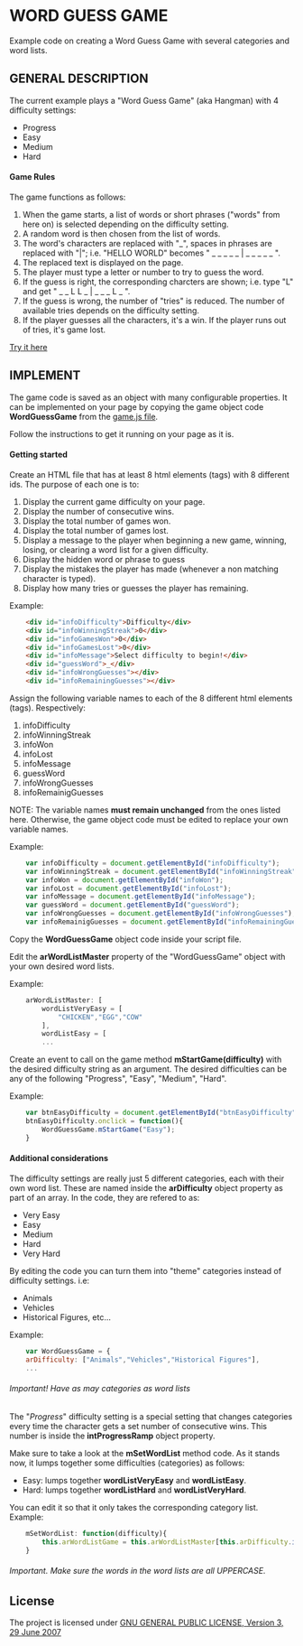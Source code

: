 # WORD GUESS GAME
Example code on creating a Word Guess Game with several categories and word lists.

## GENERAL DESCRIPTION
The current example plays a "Word Guess Game" (aka Hangman) with 4 difficulty settings:
* Progress
* Easy
* Medium
* Hard

#### Game Rules
The game functions as follows:

1. When the game starts, a list of words or short phrases ("words" from here on) is selected depending on the difficulty setting.
2. A random word is then chosen from the list of words.
3. The word's characters are replaced with "_", spaces in phrases are replaced with "|"; i.e. "HELLO WORLD" becomes " _ _ _ _ _ | _ _ _ _ _ ".
4. The replaced text is displayed on the page.
5. The player must type a letter or number to try to guess the word.
6. If the guess is right, the corresponding charcters are shown; i.e. type "L" and get " _ _ L L _ | _ _ _ L _ ".
7. If the guess is wrong, the number of "tries" is reduced. The number of available tries depends on the difficulty setting.
8. If the player guesses all the characters, it's a win. If the player runs out of tries, it's game lost.

[Try it here](https://pablodubco.github.io/WordGuessGame/)

## IMPLEMENT
The game code is saved as an object with many configurable properties. It can be implemented on your page by copying the game object code **WordGuessGame** from the [game.js file](assets/javascript/game.js).

Follow the instructions to get it running on your page as it is.

#### Getting started
Create an HTML file that has at least 8 html elements (tags) with 8 different ids. The purpose of each one is to:

1. Display the current game difficulty on your page.
2. Display the number of consecutive wins.
3. Display the total number of games won.
4. Display  the total number of games lost.
5. Display a message to the player when beginning a new game, winning, losing, or clearing a word list for a given difficulty.
6. Display the hidden word or phrase to guess
7. Display the mistakes the player has made (whenever a non matching character is typed).
8. Display how many tries or guesses the player has remaining.

Example:

```html
    <div id="infoDifficulty">Difficulty</div>
    <div id="infoWinningStreak">0</div>
    <div id="infoGamesWon">0</div>
    <div id="infoGamesLost">0</div>
    <div id="infoMessage">Select difficulty to begin!</div>
    <div id="guessWord">_</div>
    <div id="infoWrongGuesses"></div>
    <div id="infoRemainingGuesses"></div>
```

Assign the following variable names to each of the 8 different html elements (tags). Respectively:

1. infoDifficulty
2. infoWinningStreak
3. infoWon
4. infoLost
5. infoMessage
6. guessWord
7. infoWrongGuesses
8. infoRemainigGuesses

NOTE: The variable names **must remain unchanged** from the ones listed here. Otherwise, the game object code must be edited to replace your own variable names.

Example:

```javascript
    var infoDifficulty = document.getElementById("infoDifficulty");
    var infoWinningStreak = document.getElementById("infoWinningStreak");
    var infoWon = document.getElementById("infoWon");
    var infoLost = document.getElementById("infoLost");
    var infoMessage = document.getElementById("infoMessage");
    var guessWord = document.getElementById("guessWord");
    var infoWrongGuesses = document.getElementById("infoWrongGuesses");
    var infoRemainigGuesses = document.getElementById("infoRemainingGuesses");
```

Copy the **WordGuessGame** object code inside your script file.

Edit the **arWordListMaster** property of the "WordGuessGame" object with your own desired word lists.

Example:

```javascript
    arWordListMaster: [ 
        wordListVeryEasy = [
            "CHICKEN","EGG","COW"
        ],
        wordListEasy = [
        ...
```

Create an event to call on the game method **mStartGame(difficulty)** with the desired difficulty string as an argument. The desired difficulties can be any of the following "Progress", "Easy", "Medium", "Hard".

Example:

```javascript
    var btnEasyDifficulty = document.getElementById("btnEasyDifficulty");
    btnEasyDifficulty.onclick = function(){
        WordGuessGame.mStartGame("Easy");
    }
```

#### Additional considerations

The difficulty settings are really just 5 different categories, each with their own word list. These are named inside the **arDifficulty** object property as part of an array. In the code, they are refered to as:

* Very Easy
* Easy
* Medium
* Hard
* Very Hard

By editing the code you can turn them into "theme" categories instead of difficulty settings. i.e:

* Animals
* Vehicles
* Historical Figures, etc...

Example:

```javascript
    var WordGuessGame = {
    arDifficulty: ["Animals","Vehicles","Historical Figures"],
    ...
```

###### Important! Have as may categories as word lists

The "*Progress*" difficulty setting is a special setting that changes categories every time the character gets a set number of consecutive wins. This number is inside the **intProgressRamp** object property.

Make sure to take a look at the **mSetWordList** method code. As it stands now, it lumps together some difficulties (categories) as follows:

* Easy: lumps together **wordListVeryEasy** and **wordListEasy**.
* Hard: lumps together **wordListHard** and **wordListVeryHard**.

You can edit it so that it only takes the corresponding category list. 
Example:

```javascript
    mSetWordList: function(difficulty){
        this.arWordListGame = this.arWordListMaster[this.arDifficulty.indexOf(difficulty)];
    }
```

###### Important. Make sure the words in the word lists are all UPPERCASE.

## License

The project is licensed under [GNU GENERAL PUBLIC LICENSE, Version 3, 29 June 2007](http://www.gnu.org/licenses/gpl.html)